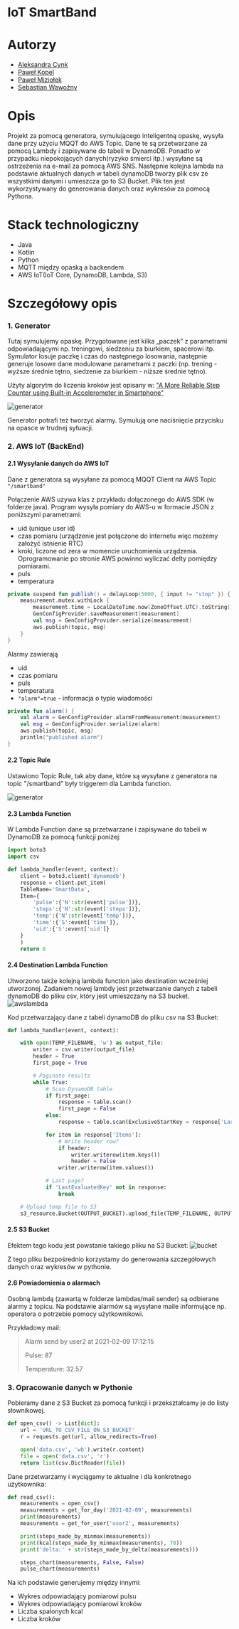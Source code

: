 # IoT SmartBand

# Autorzy

- [Aleksandra Cynk][author1]
- [Paweł Kopel][author2]
- [Paweł Miziołek][author3]
- [Sebastian Wąwoźny][author4]

# Opis
Projekt za pomocą generatora, symulującego inteligentną opaskę, wysyła dane przy użyciu MQQT
do AWS Topic. Dane te są przetwarzane za pomocą Lambdy i zapisywane do tabeli w DynamoDB. Ponadto w przypadku niepokojących danych(ryzyko śmierci itp.) wysyłane są ostrzeżenia na e-mail za pomocą AWS SNS. Następnie kolejna lambda na podstawie aktualnych danych w tabeli dynamoDB tworzy plik csv ze wszystkimi danymi i umieszcza go to S3 Bucket. Plik ten jest wykorzystywany do generowania danych oraz wykresów za pomocą Pythona.

# Stack technologiczny

- Java
- Kotlin
- Python
- MQTT między opaską a backendem
- AWS IoT(IoT Core, DynamoDB, Lambda, S3)

# Szczegółowy opis
### 1. Generator
Tutaj symulujemy opaskę. Przygotowane jest kilka „paczek” z parametrami odpowiadającymi np. treningowi, siedzeniu za 
biurkiem, spacerowi itp. Symulator losuje paczkę i czas do następnego losowania, następnie generuje losowe dane modulowane parametrami z paczki (np. trening - wyższe średnie tętno, siedzenie za biurkiem - niższe średnie tętno).

Użyty algorytm do liczenia kroków jest opisany w:
["A More Reliable Step Counter using Built-in Accelerometer  in Smartphone"](https://www.researchgate.net/publication/329526966_A_More_Reliable_Step_Counter_using_Built-in_Accelerometer_in_Smartphone)

![generator](https://github.com/swawozny/test/blob/main/generator.png?raw=true)

Generator potrafi też tworzyć alarmy. Symulują one naciśnięcie przycisku na opasce w trudnej sytuacji. 

### 2. AWS IoT (BackEnd)

#### 2.1 Wysyłanie danych do AWS IoT
Dane z generatora są wysyłane za pomocą MQQT Client na AWS Topic `"/smartband"`

Połączenie AWS używa klas z przykładu dołączonego do AWS SDK (w folderze java). Program wysyła pomiary do AWS-u w 
formacie JSON z poniższymi parametrami:
* uid (unique user id)
* czas pomiaru (urządzenie jest połączone do internetu więc możemy założyć istnienie RTC)
* kroki, liczone od zera w momencie uruchomienia urządzenia. Oprogramowanie po stronie AWS powinno wyliczać delty pomiędzy pomiarami.
* puls
* temperatura

```kotlin
private suspend fun publish() = delayLoop(5000, { input != "stop" }) {
    measurement.mutex.withLock {
        measurement.time = LocalDateTime.now(ZoneOffset.UTC).toString()
        GenConfigProvider.saveMeasurement(measurement)
        val msg = GenConfigProvider.serialize(measurement)
        aws.publish(topic, msg)
    }
}
```
Alarmy zawierają
* uid
* czas pomiaru
* puls
* temperatura
* `"alarm"=true` - informacja o typie wiadomości

```kotlin
private fun alarm() {
    val alarm = GenConfigProvider.alarmFromMeasurement(measurement)
    val msg = GenConfigProvider.serialize(alarm)
    aws.publish(topic, msg)
    println("published alarm")
}
```

#### 2.2 Topic Rule
Ustawiono Topic Rule, tak aby dane, które są wysyłane z generatora na topic "/smartband" były triggerem dla Lambda function.

![generator](https://github.com/swawozny/test/blob/main/topicrule.png?raw=true)

#### 2.3 Lambda Function
W Lambda Function dane są przetwarzane i zapisywane do tabeli w DynamoDB za pomocą funkcji poniżej:

```python
import boto3
import csv

def lambda_handler(event, context):
    client = boto3.client('dynamodb')
    response = client.put_item(
    TableName='SmartData',
    Item={
        'pulse':{'N':str(event['pulse'])},
        'steps':{'N':str(event['steps'])},
        'temp':{'N':str(event['temp'])},
        'time':{'S':event['time']},
        'uid':{'S':event['uid']}
    }
    )
    return 0
```

#### 2.4 Destination Lambda Function

Utworzono także kolejną lambda function jako destination wcześniej utworzonej. Zadaniem nowej lambdy jest przetwarzanie danych z tabeli dynamoDB do pliku csv, który jest umieszczany na S3 bucket.
![awslambda](https://github.com/swawozny/test/blob/main/awslambda.png?raw=true)

Kod przetwarzający dane z tabeli dynamoDB do pliku csv na S3 Bucket:
```python
def lambda_handler(event, context):

    with open(TEMP_FILENAME, 'w') as output_file:
        writer = csv.writer(output_file)
        header = True
        first_page = True

        # Paginate results
        while True:
            # Scan DynamoDB table
            if first_page:
                response = table.scan()
                first_page = False
            else:
                response = table.scan(ExclusiveStartKey = response['LastEvaluatedKey'])

            for item in response['Items']:
                # Write header row?
                if header:
                    writer.writerow(item.keys())
                    header = False
                writer.writerow(item.values())

            # Last page?
            if 'LastEvaluatedKey' not in response:
                break

    # Upload temp file to S3
    s3_resource.Bucket(OUTPUT_BUCKET).upload_file(TEMP_FILENAME, OUTPUT_KEY)
```

#### 2.5 S3 Bucket

Efektem tego kodu jest powstanie takiego pliku na S3 Bucket:
![bucket](https://github.com/swawozny/test/blob/main/bucket.png?raw=true)

Z tego pliku bezpośrednio korzystamy do generowania szczegółowych danych oraz wykresów w pythonie.

#### 2.6 Powiadomienia o alarmach

Osobną lambdą (zawartą w folderze lambdas/mail sender) są odbierane alarmy z topicu. Na podstawie alarmów są wysyłane maile informujące np. operatora o potrzebie pomocy użytkownikowi.

Przykładowy mail:
>Alarm send by user2 at 2021-02-09 17:12:15
> 
>Pulse: 87
> 
>Temperature: 32.57

### 3. Opracowanie danych w Pythonie

Pobieramy dane z S3 Bucket za pomocą funkcji i przekształcamy je do listy słownikowej.
```python
def open_csv() -> List[dict]:
    url = 'URL_TO_CSV_FILE_ON_S3_BUCKET'
    r = requests.get(url, allow_redirects=True)

    open('data.csv', 'wb').write(r.content)
    file = open('data.csv', 'r')
    return list(csv.DictReader(file))
```

Dane przetwarzamy i wyciągamy te aktualne i dla konkretnego użytkownika:

```python
def read_csv():
    measurements = open_csv()
    measurements = get_for_day('2021-02-09', measurements)
    print(measurements)
    measurements = get_for_user('user2', measurements)

    print(steps_made_by_minmax(measurements))
    print(kcal(steps_made_by_minmax(measurements), 70))
    print('delta:' + str(steps_made_by_delta(measurements)))

    steps_chart(measurements, False, False)
    pulse_chart(measurements)
```

Na ich podstawie generujemy między innymi:
- Wykres odpowiadający pomiarowi pulsu
- Wykres odpowiadający pomiarowi kroków
- Liczba spalonych kcal
- Liczba kroków

[author1]: <https://github.com/Latropos>
[author2]: <https://github.com/PKopel>
[author3]: <https://github.com/pawel00100>
[author4]: <https://github.com/swawozny>

